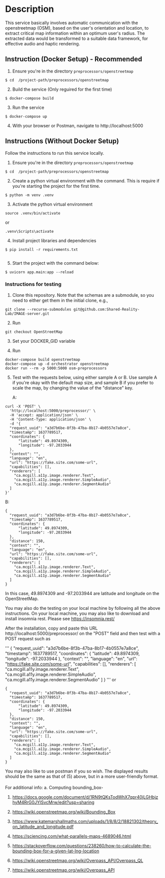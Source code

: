 # Description

This service basically involves automatic communication with the openstreetmap (OSM), based on the user's orientation and location, to extract critical map information within an optimum user's radius. The extracted data would be transformed to a suitable data framework, for effective audio and haptic rendering.



## Instruction (Docker Setup) - Recommended

1. Ensure you're in the directory `preprocessors/openstreetmap`

```
$ cd  /project-path/preprocessors/openstreetmap

```
2. Build the service (Only reguired for the first time)

```
$ docker-compose build
```

3. Run the service

```
$ docker-compose up
```

4. With your browser or Postman, navigate to http://localhost:5000


## Instructions (Without Docker Setup)
Follow the instructions to run this service locally.

1. Ensure you're in the directory `preprocessors/openstreetmap`

```
$ cd  /project-path/preprocessors/openstreetmap

```
2. Create a python virtual environment with the command. This is require if you're starting the project for the first time.

 ```
$ python -m venv .venv

```

3. Activate the python virtual environment

```
source .venv/bin/activate

```
or 

```
.venv\Scripts\activate

```

4. Install project libraries and dependencies

```
$ pip install -r requirements.txt
 
```
5. Start the project with the command below:

```
$ uvicorn app.main:app --reload
```


### Instructions for testing

1. Clone this repository. Note that the schemas are a submodule, so you need to either get them in the initial clone, e.g.,
```
git clone --recurse-submodules git@github.com:Shared-Reality-Lab/IMAGE-server.git
```

2. Run 

```
git checkout OpenStreetMap

```
3. Set your DOCKER_GID variable 


4. Run

```
docker-compose build openstreetmap
docker-compose up -d orchestrator openstreetmap
docker run --rm -p 5000:5000 osm-preprocessors

```

5. Test with the requests below, using either sample A or B.
   Use sample A if you're okay with the default map size, and sample B if you prefer to 
   scale the map, by changing the value of the "distance" key. 
   
   A:
```
curl -X 'POST' \
  'http://localhost:5000/preprocessor/' \
  -H 'accept: application/json' \
  -H 'Content-Type: application/json' \
  -d '{
  "request_uuid": "a3d7b6be-8f3b-47ba-8b17-4b0557e7a8ce",
  "timestamp": 1637789517,
  "coordinates": {
      "latitude": 49.8974309,
      "longitude": -97.2033944
  },
  "context": "",
  "language": "en",
  "url": "https://fake.site.com/some-url",
  "capabilities": [],
  "renderers": [
    "ca.mcgill.a11y.image.renderer.Text",
    "ca.mcgill.a11y.image.renderer.SimpleAudio",
    "ca.mcgill.a11y.image.renderer.SegmentAudio"
  ]
}'

```
B:
```
{
  "request_uuid": "a3d7b6be-8f3b-47ba-8b17-4b0557e7a8ce",
  "timestamp": 1637789517,
  "coordinates": {
      "latitude": 49.8974309,
      "longitude": -97.2033944
  },
  "distance": 150,
  "context": "",
  "language": "en",
  "url": "https://fake.site.com/some-url",
  "capabilities": [],
  "renderers": [
    "ca.mcgill.a11y.image.renderer.Text",
    "ca.mcgill.a11y.image.renderer.SimpleAudio",
    "ca.mcgill.a11y.image.renderer.SegmentAudio"
  ]
}

```
In this case, 49.8974309 and -97.2033944 are latitude and longitude on the OpenStreetMap. 



You may also do the testing on your local machine by following all the above instructions. 
On your local machine, you may also like to download and install insomnia rest. Please see https://insomnia.rest/    

After the installation, copy and paste this URL http://localhost:5000/preprocessor/ on the "POST" field and then test with a POST request such as

'''
{
  "request_uuid": "a3d7b6be-8f3b-47ba-8b17-4b0557e7a8ce",
  "timestamp": 1637789517,
  "coordinates": {
      "latitude": 49.8974309,
      "longitude": -97.2033944
  },
  "context": "",
  "language": "en",
  "url": "https://fake.site.com/some-url",
  "capabilities": [],
  "renderers": [
    "ca.mcgill.a11y.image.renderer.Text",
    "ca.mcgill.a11y.image.renderer.SimpleAudio",
    "ca.mcgill.a11y.image.renderer.SegmentAudio"
  ]
}
'''
or
```
{
  "request_uuid": "a3d7b6be-8f3b-47ba-8b17-4b0557e7a8ce",
  "timestamp": 1637789517,
  "coordinates": {
      "latitude": 49.8974309,
      "longitude": -97.2033944
  },
  "distance": 150,
  "context": "",
  "language": "en",
  "url": "https://fake.site.com/some-url",
  "capabilities": [],
  "renderers": [
    "ca.mcgill.a11y.image.renderer.Text",
    "ca.mcgill.a11y.image.renderer.SimpleAudio",
    "ca.mcgill.a11y.image.renderer.SegmentAudio"
  ]
}

```
 You may also like to use postman if you so wish. The displayed results should be the same as that of (5) above, but in a more user-friendly format.

####
For additional info:
a. Computing bounding_box-

1. https://docs.google.com/document/d/1RN9tQKsTodWhX7qpr40jLGHbjzhyM4RrG0JYlSvcMrw/edit?usp=sharing

2. https://wiki.openstreetmap.org/wiki/Bounding_Box

3. https://www.katemarshallmaths.com/uploads/1/8/8/2/18821302/theory_on_latitude_and_longitude.pdf

4. https://sciencing.com/what-parallels-maps-4689046.html

5. https://stackoverflow.com/questions/238260/how-to-calculate-the-bounding-box-for-a-given-lat-lng-location

6. https://wiki.openstreetmap.org/wiki/Overpass_API/Overpass_QL

7. https://wiki.openstreetmap.org/wiki/Overpass_API